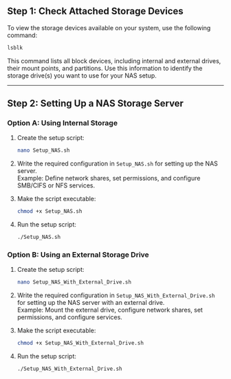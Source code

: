 ## Step 1: Check Attached Storage Devices
To view the storage devices available on your system, use the following command:
```bash
lsblk
```
This command lists all block devices, including internal and external drives, their mount points, and partitions. Use this information to identify the storage drive(s) you want to use for your NAS setup.

---

## Step 2: Setting Up a NAS Storage Server

### **Option A: Using Internal Storage**
1. Create the setup script:
   ```bash
   nano Setup_NAS.sh
   ```
2. Write the required configuration in `Setup_NAS.sh` for setting up the NAS server.  
   Example: Define network shares, set permissions, and configure SMB/CIFS or NFS services.

3. Make the script executable:
   ```bash
   chmod +x Setup_NAS.sh
   ```
4. Run the setup script:
   ```bash
   ./Setup_NAS.sh
   ```

### **Option B: Using an External Storage Drive**
1. Create the setup script:
   ```bash
   nano Setup_NAS_With_External_Drive.sh
   ```
2. Write the required configuration in `Setup_NAS_With_External_Drive.sh` for setting up the NAS server with an external drive.  
   Example: Mount the external drive, configure network shares, set permissions, and configure services.

3. Make the script executable:
   ```bash
   chmod +x Setup_NAS_With_External_Drive.sh
   ```
4. Run the setup script:
   ```bash
   ./Setup_NAS_With_External_Drive.sh
   ```
